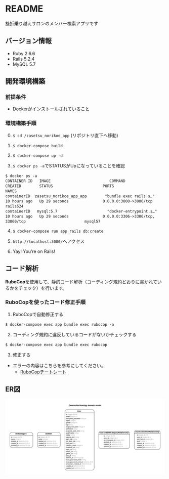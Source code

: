 # README

挫折乗り越えサロンのメンバー検索アプリです

## バージョン情報
- Ruby 2.6.6
- Rails 5.2.4
- MySQL 5.7

## 開発環境構築

### 前提条件
- Dockerがインストールされていること

### 環境構築手順

0. `$ cd /zasetsu_norikoe_app`
(リポジトリ直下へ移動)

1. `$ docker-compose build`

2. `$ docker-compose up -d`

3. `$ docker ps -a`でSTATUSがUpになっていることを確認
```shell
$ docker ps -a
CONTAINER ID   IMAGE                          COMMAND                  CREATED        STATUS                      PORTS                                                      NAMES
containerID  zasetsu_norikoe_app_app        "bundle exec rails s…"   10 hours ago   Up 29 seconds               0.0.0.0:3000->3000/tcp                                     rails524
containerID   mysql:5.7                      "docker-entrypoint.s…"   10 hours ago   Up 29 seconds               0.0.0.0:3306->3306/tcp, 33060/tcp                          mysql57
```

4. `$ docker-compose run app rails db:create`

5. `http://localhost:3000/`へアクセス

6. Yay! You’re on Rails!

## コード解析
**RuboCop**を使用して、静的コード解析（コーディング規約どおりに書かれているかをチェック）を行います。

### RuboCopを使ったコード修正手順
1. RuboCopで自動修正する
```shell
$ docker-compose exec app bundle exec rubocop -a
```

2. コーディング規約に違反しているコードがないかチェックする
```shell
$ docker-compose exec app bundle exec rubocop
```
3. 修正する
- エラーの内容はこちらを参考にしてください。
  - [RuboCopチートシート](https://qiita.com/tanish-kr/items/abb881c098b3df3f9871)
  
## ER図
![ER_Diagram](ER_Diagram.png)
    